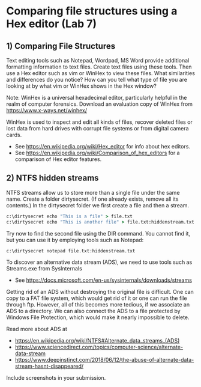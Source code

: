# Comparing file structures using a Hex editor (Lab 7)


## 1) Comparing File Structures

Text editing tools such as Notepad, Wordpad, MS Word provide additional formatting information to text files. Create text files using these tools. Then use a Hex editor such as vim or WinHex to view these files.  What similarities and differences do you notice? How can you tell what type of file you are looking at by what vim or WinHex shows in the Hex window? 

Note: WinHex is a universal hexadecimal editor, particularly helpful in the realm of computer forensics.  Download an evaluation copy of WinHex from https://www.x-ways.net/winhex/

WinHex is used to inspect and edit all kinds of files, recover deleted files or lost data from hard drives with corrupt file systems or from digital camera cards.

* See https://en.wikipedia.org/wiki/Hex_editor for info about hex editors.
* See https://en.wikipedia.org/wiki/Comparison_of_hex_editors for a comparison of Hex editor features. 



## 2) NTFS hidden streams

NTFS streams allow us to store more than a single file under the same name. Create a folder dirtysecret. (If one already exists, remove all its contents.) In the dirtysecret folder we first create a file and then a stream.
```bat
c:\dirtysecret echo "This is a file" > file.txt
c:\dirtysecret echo "This is another file" > file.txt:hiddenstream.txt
```

Try now to find the second file using the DIR command. You cannot find it, but you can use it by employing tools such as Notepad:
```bat
c:\dirtysecret notepad file.txt:hiddenstream.txt
```

To discover an alternative data stream (ADS), we need to use tools such as Streams.exe from SysInternals 

* See https://docs.microsoft.com/en-us/sysinternals/downloads/streams 


Getting rid of an ADS without destroying the original file is difficult. One can copy to a FAT file system, which would get rid of it or one can run the file through ftp. However, all of this becomes more tedious, if we associate an ADS to a directory. We can also connect the ADS to a file protected by Windows File Protection, which would make it nearly impossible to delete.


Read more about ADS at 
* https://en.wikipedia.org/wiki/NTFS#Alternate_data_streams_(ADS)
* https://www.sciencedirect.com/topics/computer-science/alternate-data-stream
* https://www.deepinstinct.com/2018/06/12/the-abuse-of-alternate-data-stream-hasnt-disappeared/



Include screenshots in your submission.
